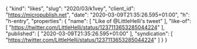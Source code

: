 {
  "kind": "likes",
  "slug": "2020/03/k1vey",
  "client_id": "https://micropublish.net",
  "date": "2020-03-09T21:35:26.595+01:00",
  "h": "h-entry",
  "properties": {
    "name": [
      "Like of @LittleHelli's tweet"
    ],
    "like-of": [
      "https://twitter.com/LittleHelli/status/1237113653285044224"
    ],
    "published": [
      "2020-03-09T21:35:26.595+01:00"
    ],
    "syndication": [
      "https://twitter.com/LittleHelli/status/1237113653285044224"
    ]
  }
}
